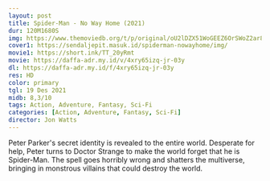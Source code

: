 ```yaml
---
layout: post
title: Spider-Man - No Way Home (2021)
dur: 120M1680S
img: https://www.themoviedb.org/t/p/original/oU2lDZX51WoGEEZ6OrSWoZ2ar8z.jpg
cover1: https://sendaljepit.masuk.id/spiderman-nowayhome/img/
movie1: https://short.ink/TT_20yRmt
movie: https://daffa-adr.my.id/v/4xry65izq-jr-03y
dl: https://daffa-adr.my.id/f/4xry65izq-jr-03y
res: HD
color: primary
tgl: 19 Des 2021
midb: 8,3/10
tags: Action, Adventure, Fantasy, Sci-Fi
categories: [Action, Adventure, Fantasy, Sci-Fi]
director: Jon Watts
---
```


Peter Parker's secret identity is revealed to the entire world. Desperate for help, Peter turns to Doctor Strange to make the world forget that he is Spider-Man. The spell goes horribly wrong and shatters the multiverse, bringing in monstrous villains that could destroy the world.
